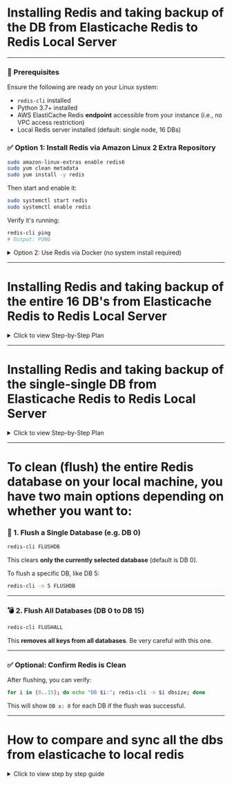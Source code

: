 # Installing Redis and taking backup of the DB from Elasticache Redis to Redis Local Server

---
### **🧰 Prerequisites**

Ensure the following are ready on your Linux system:

* `redis-cli` installed
* Python 3.7+ installed
* AWS ElastiCache Redis **endpoint** accessible from your instance (i.e., no VPC access restriction)
* Local Redis server installed (default: single node, 16 DBs)
  
### ✅ Option 1: Install Redis via Amazon Linux 2 Extra Repository

```bash
sudo amazon-linux-extras enable redis6
sudo yum clean metadata
sudo yum install -y redis
```

Then start and enable it:

```bash
sudo systemctl start redis
sudo systemctl enable redis
```

Verify it's running:

```bash
redis-cli ping
# Output: PONG
```

<details>
    <summary>Option 2: Use Redis via Docker (no system install required)</summary>

### ✅ Option 2: Use Redis via Docker (no system install required)

If Docker is available, you can spin up Redis in a container:

```bash
docker run --name redis-local -p 6379:6379 -d redis
```

Then test:

```bash
redis-cli ping
# PONG
```

And run your restore script — it will connect to `localhost:6379` by default.

</details>

---

# Installing Redis and taking backup of the entire 16 DB's from Elasticache Redis to Redis Local Server

<details>
    <summary>Click to view Step-by-Step Plan</summary>


## ✅ Step-by-Step Plan

---

### **🧰 Prerequisites**

Ensure the following are ready on your Linux system:

* `redis-cli` installed
* Python 3.7+ installed
* AWS ElastiCache Redis **endpoint** accessible from your instance (i.e., no VPC access restriction)
* Local Redis server installed (default: single node, 16 DBs)

---

### **📦 Step 1: Install Required Tools**

```bash
# Install redis-cli (if not installed)
sudo yum install redis -y

# Install required Python tools
python3 -m venv redisenv
source redisenv/bin/activate
pip install redis
```

---

### **📁 Step 2: Python Script to Dump All Redis Data by DB**

Save this as `dump_redis_elasticache.py`:

```python
import redis
import json
import base64

# CONFIG
HOST = '<your-end-point>-dev.bp8cjs.ng.0001.aps1.cache.amazonaws.com'
PORT = 6379
DB_RANGE = range(0, 7)

def safe_decode(value):
    try:
        return value.decode('utf-8')
    except Exception:
        return base64.b64encode(value).decode('ascii')  # fallback to base64 string

def dump_db(db_index):
    r = redis.StrictRedis(host=HOST, port=PORT, db=db_index)  # no decode_responses!
    keys = r.keys('*')
    data = {}
    for key in keys:
        try:
            key_decoded = safe_decode(key)
            key_type = r.type(key)
            if key_type == b'string':
                val = r.get(key)
                data[key_decoded] = {'type': 'string', 'value': safe_decode(val)}
            elif key_type == b'hash':
                hash_data = r.hgetall(key)
                data[key_decoded] = {
                    'type': 'hash',
                    'value': {safe_decode(k): safe_decode(v) for k, v in hash_data.items()}
                }
            elif key_type == b'list':
                list_data = r.lrange(key, 0, -1)
                data[key_decoded] = {'type': 'list', 'value': [safe_decode(i) for i in list_data]}
            elif key_type == b'set':
                set_data = r.smembers(key)
                data[key_decoded] = {'type': 'set', 'value': [safe_decode(i) for i in set_data]}
            elif key_type == b'zset':
                zset_data = r.zrange(key, 0, -1, withscores=True)
                data[key_decoded] = {'type': 'zset', 'value': [[safe_decode(i[0]), i[1]] for i in zset_data]}
        except Exception as e:
            print(f"❌ Error dumping key {key}: {e}")
    with open(f'dump_db_{db_index}.json', 'w') as f:
        json.dump(data, f, indent=2)

if __name__ == "__main__":
    for db_index in DB_RANGE:
        print(f'Dumping DB {db_index}...')
        dump_db(db_index)
    print('✅ Done dumping all DBs.')

```

Run:

```bash
python dump_redis_elasticache.py
```

This will create 7 files: `dump_db_0.json` to `dump_db_6.json`.

---

### **🔁 Step 3: Load Dumped Data into Local Redis**

Save this as `restore_to_local_redis.py`:

```python
import redis
import json
import base64

DB_RANGE = range(0, 7)

def try_base64_decode(val):
    try:
        # Try decoding assuming it's base64
        return base64.b64decode(val.encode('ascii'))
    except Exception:
        # If decoding fails, assume it's plain text
        return val.encode('utf-8')

def restore_db(db_index):
    with open(f'dump_db_{db_index}.json') as f:
        data = json.load(f)
    r = redis.StrictRedis(host='localhost', port=6379, db=db_index)

    for key, item in data.items():
        t = item['type']
        v = item['value']
        key_b = try_base64_decode(key)

        if t == 'string':
            r.set(key_b, try_base64_decode(v))

        elif t == 'hash':
            decoded_hash = {try_base64_decode(k): try_base64_decode(val) for k, val in v.items()}
            r.hset(key_b, mapping=decoded_hash)

        elif t == 'list':
            r.rpush(key_b, *[try_base64_decode(i) for i in v])

        elif t == 'set':
            r.sadd(key_b, *[try_base64_decode(i) for i in v])

        elif t == 'zset':
            r.zadd(key_b, {try_base64_decode(k): s for k, s in v})

    print(f"✅ DB {db_index} restored.")

if __name__ == "__main__":
    for db_index in DB_RANGE:
        restore_db(db_index)
    print("🎉 All Redis DBs restored successfully.")

```

Run:

```bash
python restore_to_local_redis.py
```

---

### **🧪 Step 4: Verify Locally**

To check that DBs are correctly loaded:

```bash
redis-cli

127.0.0.1:6379> SELECT 0
127.0.0.1:6379[0]> DBSIZE

127.0.0.1:6379> SELECT 1
127.0.0.1:6379[1]> DBSIZE

...repeat for DB 2 to 6
```

You can also query specific keys:

```bash
127.0.0.1:6379[0]> KEYS *
127.0.0.1:6379[0]> HGETALL cabs.7204.live_details
```

---

## 📌 Notes

* ElastiCache does **not allow CONFIG GET**, `BGSAVE`, or `DUMP`, hence we use key-based extraction.
* This method works **without downtime** or special Redis permissions.

---

The error you're seeing means that **your script is trying to connect to a Redis server on `localhost:6379`**, but **no Redis server is currently running there**, so the connection is refused:

```
redis.exceptions.ConnectionError: Error 111 connecting to localhost:6379. Connection refused.
```

---

### ✅ Step-by-step fix:

#### **1. Start a local Redis server**

If Redis is not running, start it:

```bash
redis-server --daemonize yes
```

> This will start Redis in the background on port 6379.

#### **2. Check if Redis is now running**

Use:

```bash
redis-cli ping
```

Expected output:

```bash
PONG
```

If not, check logs:

```bash
cat /var/log/redis/redis.log
```

Or if Redis was installed manually:

```bash
cat /tmp/redis.log
```

---

### ✅ Optional: Bind Redis to all interfaces (for remote access, not recommended on production)

If needed, edit your config (usually `/etc/redis/redis.conf` or `/etc/redis.conf`) and ensure:

```ini
bind 127.0.0.1
```

Or allow external access (risky unless firewalled):

```ini
bind 0.0.0.0
```

And:

```ini
protected-mode no
```

Then restart:

```bash
redis-server /etc/redis.conf
```

---

### ✅ Once Redis is running

You can rerun your script:

```bash
python restore_to_local_redis.py
```

---

### 🧪 Bonus: Check if local Redis has correct DBs restored

Run:

```bash
for db in {0..6}; do
    echo -n "DB $db: ";
    redis-cli -n $db dbsize;
done
```

You should see non-zero values confirming restore.

</details>

---

# Installing Redis and taking backup of the single-single DB from Elasticache Redis to Redis Local Server

<details>
  <summary>Click to view Step-by-Step Plan</summary>

Got it — since you're losing some keys when exporting entire DBs in bulk, the best approach is to **isolate and export/restore one Redis DB at a time**, with full type safety and encoding support (e.g., base64 when needed).

---

### ✅ Step-by-Step Plan (Single DB at a Time)

---

#### **1. Export a Single Redis DB Safely (ElastiCache → JSON)**

Here’s a script that dumps a single DB with proper key type handling and base64 fallback for binary/unicode-safe export:

```python
# dump_db_safe.py
import redis
import json
import base64

HOST = 'your-elasticache-endpoint'
PORT = 6379
DB_INDEX = 0  # change this to target a single DB

def safe_encode(value):
    try:
        json.dumps(value)
        return {'encoding': 'plain', 'data': value}
    except (TypeError, UnicodeDecodeError):
        return {'encoding': 'base64', 'data': base64.b64encode(value.encode() if isinstance(value, str) else value).decode()}

def dump_db(db_index):
    r = redis.StrictRedis(host=HOST, port=PORT, db=db_index, decode_responses=False)
    keys = r.keys('*')
    data = {}
    for key in keys:
        key_str = key.decode('utf-8', errors='replace')
        key_type = r.type(key).decode()
        if key_type == 'string':
            val = r.get(key)
            data[key_str] = {'type': 'string', 'value': safe_encode(val)}
        elif key_type == 'hash':
            val = {k.decode(): v.decode(errors='replace') for k, v in r.hgetall(key).items()}
            data[key_str] = {'type': 'hash', 'value': val}
        elif key_type == 'list':
            val = [v.decode(errors='replace') for v in r.lrange(key, 0, -1)]
            data[key_str] = {'type': 'list', 'value': val}
        elif key_type == 'set':
            val = [v.decode(errors='replace') for v in r.smembers(key)]
            data[key_str] = {'type': 'set', 'value': val}
        elif key_type == 'zset':
            val = [(v.decode(errors='replace'), s) for v, s in r.zrange(key, 0, -1, withscores=True)]
            data[key_str] = {'type': 'zset', 'value': val}
    with open(f'dump_db_{db_index}.json', 'w') as f:
        json.dump(data, f, indent=2)

if __name__ == "__main__":
    print(f'Dumping DB {DB_INDEX}...')
    dump_db(DB_INDEX)
    print('✅ Dumped dump_db_{DB_INDEX}.json')
```

---

#### **2. Restore to Local Redis (One DB at a Time)**

This matches the dump format and decodes base64 if needed:

```python
# restore_db_safe.py
import redis
import json
import base64

DB_INDEX = 0  # same as exported DB

def decode_value(val_obj):
    if isinstance(val_obj, dict) and val_obj.get('encoding') == 'base64':
        return base64.b64decode(val_obj['data']).decode(errors='replace')
    return val_obj['data']

def restore_db(db_index):
    with open(f'dump_db_{db_index}.json') as f:
        data = json.load(f)
    r = redis.StrictRedis(host='localhost', port=6379, db=db_index, decode_responses=True)
    for key, item in data.items():
        t = item['type']
        v = item['value']
        if t == 'string':
            r.set(key, decode_value(v))
        elif t == 'hash':
            r.hset(key, mapping=v)
        elif t == 'list':
            r.rpush(key, *v)
        elif t == 'set':
            r.sadd(key, *v)
        elif t == 'zset':
            r.zadd(key, {k: s for k, s in v})
    print(f'✅ Restored DB {db_index}')

if __name__ == "__main__":
    restore_db(DB_INDEX)
```

---

### ✅ How to Run for Specific DB

1. To export DB 3, update:

```python
DB_INDEX = 3
```

Run:

```bash
python dump_db_safe.py
```

2. To restore to local:

```bash
python restore_db_safe.py
```

---

Let me know if you want to:

* Export/restore only specific **keys** inside the DB (rather than full DB),
* Do a **batch script** for multiple DBs one by one, or
* Have a `.sh` wrapper to automate this process.

  
</details>


---

# To **clean (flush) the entire Redis database** on your local machine, you have two main options depending on whether you want to:


### 🧹 1. **Flush a Single Database (e.g. DB 0)**

```bash
redis-cli FLUSHDB
```

This clears **only the currently selected database** (default is DB 0).

To flush a specific DB, like DB 5:

```bash
redis-cli -n 5 FLUSHDB
```

---

### 💣 2. **Flush All Databases (DB 0 to DB 15)**

```bash
redis-cli FLUSHALL
```

This **removes all keys from all databases**. Be very careful with this one.

---

### ✅ Optional: Confirm Redis is Clean

After flushing, you can verify:

```bash
for i in {0..15}; do echo "DB $i:"; redis-cli -n $i dbsize; done
```

This will show `DB x: 0` for each DB if the flush was successful.

---

# How to compare and sync all the dbs from elasticache to local redis

<details>
  <summary>Click to view step by step guide</summary>

To **find which Redis keys are missing** during migration from ElastiCache to local Redis and ensure **no data loss**, you need to compare the keys in each DB *before and after* transfer and sync them.

```python
import redis

# --- Connect to ElastiCache Redis (source) ---
source_redis = redis.Redis(
    host='<your-end-point>-dev.bp8cjs.ng.0001.aps1.cache.amazonaws.com',
    port=6379,
    decode_responses=True
)

# --- Connect to Local Redis (destination) ---
destination_redis = redis.Redis(
    host='127.0.0.1',
    port=6379,
    decode_responses=True
)

total_missing = 0
total_copied = 0

for db in range(16):
    print(f"\n📂 Processing DB {db}...")

    source_redis.select(db)
    destination_redis.select(db)

    source_keys = set(source_redis.scan_iter('*'))
    destination_keys = set(destination_redis.scan_iter('*'))

    missing_keys = sorted(source_keys - destination_keys)

    print(f"   🔍 Source keys     : {len(source_keys)}")
    print(f"   💾 Local keys      : {len(destination_keys)}")
    print(f"   ❌ Missing to copy : {len(missing_keys)}")

    total_missing += len(missing_keys)
    copied = 0

    for key in missing_keys:
        try:
            key_type = source_redis.type(key)
            ttl = source_redis.ttl(key)

            if key_type == 'string':
                value = source_redis.get(key)
                destination_redis.set(key, value)

            elif key_type == 'hash':
                value = source_redis.hgetall(key)
                if value:
                    destination_redis.hset(key, mapping=value)

            elif key_type == 'set':
                members = source_redis.smembers(key)
                if members:
                    destination_redis.sadd(key, *members)

            elif key_type == 'zset':
                zitems = source_redis.zrange(key, 0, -1, withscores=True)
                if zitems:
                    destination_redis.zadd(key, dict(zitems))

            elif key_type == 'list':
                items = source_redis.lrange(key, 0, -1)
                if items:
                    destination_redis.rpush(key, *items)

            else:
                print(f"   ⚠️ Skipping unsupported type '{key_type}' for key: {key}")
                continue

            if ttl and ttl > 0:
                destination_redis.expire(key, ttl)

            copied += 1

        except Exception as e:
            print(f"   ❌ Error copying '{key}': {e}")

    total_copied += copied
    print(f"   ✅ Copied {copied} keys from DB {db}.")

print(f"\n🎯 Done. Total missing keys: {total_missing}, total copied: {total_copied}")
```

  
</details>
